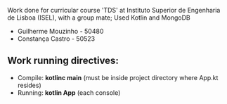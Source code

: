 Work done for curricular course 'TDS' at Instituto Superior de Engenharia de Lisboa (ISEL), with a group mate;
Used Kotlin and MongoDB

- Guilherme Mouzinho - 50480
- Constança Castro - 50523

## Work running directives:

- Compile: **kotlinc main** (must be inside project directory where App.kt resides)
- Running: **kotlin App** (each console)

